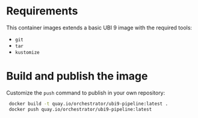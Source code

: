 # Requirements
This container images extends a basic UBI 9 image with the required tools:
* `git`
* `tar`
* `kustomize`

# Build and publish the image
Customize the `push` command to publish in your own repository:
```bash
 docker build -t quay.io/orchestrator/ubi9-pipeline:latest .
 docker push quay.io/orchestrator/ubi9-pipeline:latest
```

